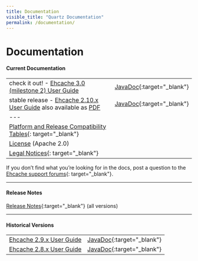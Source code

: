 ```yaml
---
title: Documentation
visible_title: "Quartz Documentation"
permalink: /documentation/
---
```


# Documentation

<a name="current_version"/>

#### Current Documentation

| | |
|:----|:--|
|check it out! - [Ehcache 3.0 (milestone 2) User Guide](/documentation/3.0/) |[JavaDoc](/apidocs/3.0.0.m2/index.html){:target="_blank"} |
|stable release - [Ehcache 2.10.x User Guide](/generated/2.10.0/html/ehc-all)   also available as [PDF](/documentation/2.10/pdf/index.html)|[JavaDoc](/apidocs/2.10/index.html){:target="_blank"} |
|---| &nbsp; |
|[Platform and Release Compatibility Tables](http://www.terracotta.org/confluence/display/release/Home){: target="_blank"}||
|[License](/about/license.html) (Apache 2.0)||
|[Legal Notices](http://documentation.softwareag.com/legal/){: target="_blank"}||

If you don’t find what you’re looking for in the docs, post a question to the [Ehcache support forums](https://groups.google.com/forum/#!forum/ehcache-users){: target="_blank"}.

---

#### Release Notes

[Release Notes](https://confluence.terracotta.org//display/release/Home){:target="_blank"}  (all versions)

---

<a name="historical_versions"/>

#### Historical Versions

| | |
|:----|:--|
|[Ehcache 2.9.x User Guide](/documentation/2.9/)|[JavaDoc](/apidocs/2.9/index.html){:target="_blank"}|
|[Ehcache 2.8.x User Guide](/documentation/2.8/)|[JavaDoc](/apidocs/2.8.5/index.html){:target="_blank"}|
